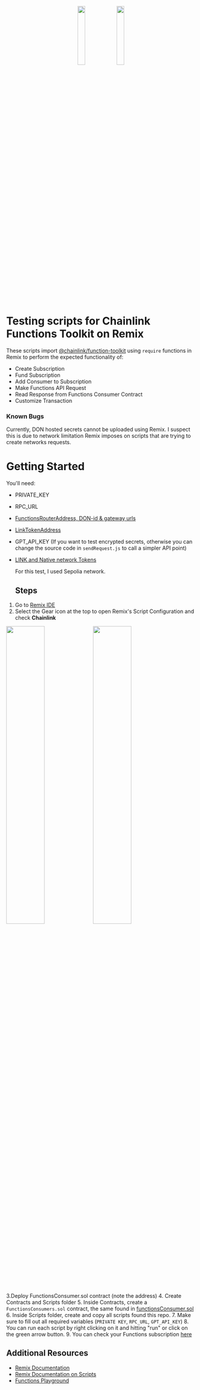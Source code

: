 <p align="center">
  <img src="https://github.com/user-attachments/assets/1a1a51f8-457b-4833-bb83-ac24dac7c152" width="20%">
  <img src="https://github.com/user-attachments/assets/ab233b7c-6231-4a23-bf3f-609c56715e30" width="20%">
</p>

# Testing scripts for Chainlink Functions Toolkit on Remix
These scripts import [@chainlink/function-toolkit](https://www.npmjs.com/package/@chainlink/functions-toolkit) using ```require``` functions in Remix to perform the expected functionality of:
* Create Subscription
* Fund Subscription
* Add Consumer to Subscription
* Make Functions API Request
* Read Response from Functions Consumer Contract
* Customize Transaction

### Known Bugs
Currently, DON hosted secrets cannot be uploaded using Remix. I suspect this is due to network limitation Remix imposes on scripts that are trying to create networks requests. 

# Getting Started
You'll need: 
* PRIVATE_KEY
* RPC_URL
* [FunctionsRouterAddress, DON-id & gateway urls](https://docs.chain.link/chainlink-functions/supported-networks)
* [LinkTokenAddress](https://docs.chain.link/resources/link-token-contracts)
* GPT_API_KEY (If you want to test encrypted secrets, otherwise you can change the source code in ```sendRequest.js``` to call a simpler API point)
* [LINK and Native network Tokens](https://faucets.chain.link/)

  For this test, I used Sepolia network.

  ## Steps

1. Go to [Remix IDE](https://remix.ethereum.org/)
2. Select the Gear icon at the top to open Remix's Script Configuration and check **Chainlink** <p align="center">
  <img src="https://github.com/user-attachments/assets/0beb7832-03a3-44ed-b55c-2e184a4f8075" width="45%">
  <img src="https://github.com/user-attachments/assets/a2dad73a-b044-400f-b543-fea5b66a8558" width="45%">
</p>

3.Deploy FunctionsConsumer.sol contract (note the address)
4. Create Contracts and Scripts folder
5. Inside Contracts, create a ```FunctionsConsumers.sol``` contract, the same found in [functionsConsumer.sol](https://github.com/RobItu/Remix-Functions-Test-Scripts/blob/main/functionsConsumer.sol)
6. Inside Scripts folder, create and copy all scripts found this repo.
7. Make sure to fill out all required variables (```PRIVATE KEY```, ```RPC_URL```, ```GPT_API_KEY```)
8. You can run each script by right clicking on it and hitting "run" or click on the green arrow button.
9. You can check your Functions subscription [here](https://www.functions.chain.link)

## Additional Resources
* [Remix Documentation](https://remix-ide.readthedocs.io/en/latest/)
* [Remix Documentation on Scripts](https://remix-ide.readthedocs.io/en/latest/running_js_scripts.html)
* [Functions Playground](functions.chain.link/playground)


